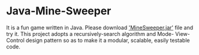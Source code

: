 # Java-Mine-Sweeper

It is a fun game written in Java. Please download ['MineSweeper.jar'](https://github.com/raychencssw/Java-Mine-Sweeper/blob/main/MineSweeper.jar) file and try it. This project adopts a recursively-search algorithm and Mode-
View-Control design pattern so as to make it a modular, scalable, easily testable code.
